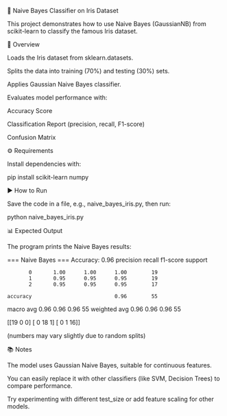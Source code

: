 🧠 Naive Bayes Classifier on Iris Dataset

This project demonstrates how to use Naive Bayes (GaussianNB) from scikit-learn to classify the famous Iris dataset.

📌 Overview

Loads the Iris dataset from sklearn.datasets.

Splits the data into training (70%) and testing (30%) sets.

Applies Gaussian Naive Bayes classifier.

Evaluates model performance with:

Accuracy Score

Classification Report (precision, recall, F1-score)

Confusion Matrix

⚙️ Requirements

Install dependencies with:

pip install scikit-learn numpy

▶️ How to Run

Save the code in a file, e.g., naive_bayes_iris.py, then run:

python naive_bayes_iris.py

📊 Expected Output

The program prints the Naive Bayes results:

=== Naive Bayes ===
Accuracy: 0.96
              precision    recall  f1-score   support

           0       1.00      1.00      1.00        19
           1       0.95      0.95      0.95        19
           2       0.95      0.95      0.95        17

    accuracy                           0.96        55
   macro avg       0.96      0.96      0.96        55
weighted avg       0.96      0.96      0.96        55

[[19  0  0]
 [ 0 18  1]
 [ 0  1 16]]


(numbers may vary slightly due to random splits)

📚 Notes

The model uses Gaussian Naive Bayes, suitable for continuous features.

You can easily replace it with other classifiers (like SVM, Decision Trees) to compare performance.

Try experimenting with different test_size or add feature scaling for other models.
